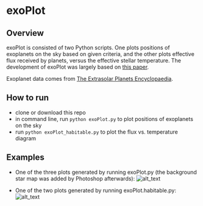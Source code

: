 # exoPlot

## Overview
exoPlot is consisted of two Python scripts. One plots positions of exoplanets on the sky based on given criteria, and the other plots effective flux received by planets, versus the effective stellar temperature. The development of exoPlot was largely based on [this paper](https://www.annualreviews.org/doi/10.1146/annurev-astro-082214-122238).

Exoplanet data comes from [The Extrasolar Planets Encyclopaedia](http://exoplanet.eu/).

## How to run
- clone or download this repo
- in command line, run `python exoPlot.py` to plot positions of exoplanets on the sky
- run `python exoPlot_habitable.py` to plot the flux vs. temperature diagram

## Examples
- One of the three plots generated by running exoPlot.py (the background star map was added by Photoshop afterwards):
![alt_text](https://github.com/fenrir-lin/exoPlot/blob/master/images/All%20Stars%20with%20Confirmed%20Exoplanets.jpg)

- One of the two plots generated by running exoPlot.habitable.py:
![alt_text](https://github.com/fenrir-lin/exoPlot/blob/master/images/Earth-sized%20Planets%20in%20Habitable%20Zone%20(transit)_run2.jpg)
